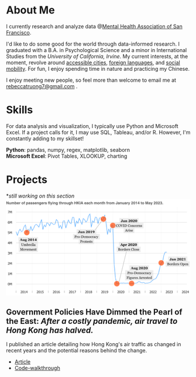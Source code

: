 # About Me
I currently research and analyze data @[Mental Health Association of San Francisco](https://www.mentalhealthsf.org/). 

I'd like to do some good for the world through data-informed research. I graduated with a B.A. in Psychological Science and a minor in International Studies from the *University of California, Irvine*. My current interests, at the moment, revolve around [accessible cities](https://www.youtube.com/c/NotJustBikes), [foreign languages](https://www.italki.com), and [social mobility](https://opportunityinsights.org/). For fun, I enjoy spending time in nature and practicing my Chinese. 

I enjoy meeting new people, so feel more than welcome to email me at [rebeccatruong7@gmail.com](mailto:rebeccatruong7@gmail.com) . 

# Skills
For data analysis and visualization, I typically use Python and Microsoft Excel. If a project calls for it, I may use SQL, Tableau, and/or R. However, I'm constantly adding to my skillset!

**Python**: pandas, numpy, regex, matplotlib, seaborn   
**Microsoft Excel**: Pivot Tables, XLOOKUP, charting


# Projects
**still working on this section*
[![Hong Kong Air Traffic Timeline!](assets/img/hkthumbnail_small2.png)](https://medium.com/@rebecca.truong)
## Government Policies Have Dimmed the Pearl of the East: *After a costly pandemic, air travel to Hong Kong has halved.*
I published an article detailing how Hong Kong's air traffic as changed in recent years and the potential reasons behind the change.   
- [Article](https://medium.com/@rebecca.truong)
- [Code-walkthrough](https://github.com/rebeccatruong7/Data-Projects/blob/main/HKG%20Code%20Walkthrough.ipynb)



 
